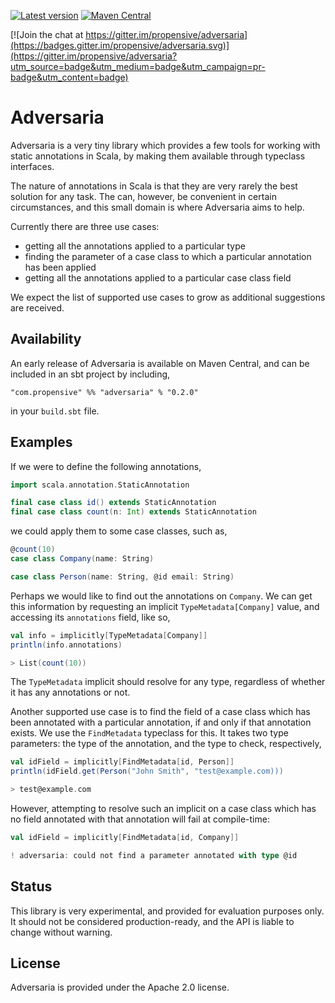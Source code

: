 [![Latest version](https://index.scala-lang.org/propensive/adversaria/latest.svg)](https://index.scala-lang.org/propensive/adversaria)
[![Maven Central](https://maven-badges.herokuapp.com/maven-central/com.propensive/adversaria_2.12/badge.svg)](https://maven-badges.herokuapp.com/maven-central/com.propensive/adversaria_2.12)

[![Join the chat at https://gitter.im/propensive/adversaria](https://badges.gitter.im/propensive/adversaria.svg)](https://gitter.im/propensive/adversaria?utm_source=badge&utm_medium=badge&utm_campaign=pr-badge&utm_content=badge)

# Adversaria

Adversaria is a very tiny library which provides a few tools for working with
static annotations in Scala, by making them available through typeclass
interfaces.

The nature of annotations in Scala is that they are very rarely the best
solution for any task. The can, however, be convenient in certain
circumstances, and this small domain is where Adversaria aims to help.

Currently there are three use cases:

- getting all the annotations applied to a particular type
- finding the parameter of a case class to which a particular annotation has
  been applied
- getting all the annotations applied to a particular case class field

We expect the list of supported use cases to grow as additional suggestions are
received.

## Availability

An early release of Adversaria is available on Maven Central, and can be
included in an sbt project by including,
```
"com.propensive" %% "adversaria" % "0.2.0"
```
in your `build.sbt` file.

## Examples

If we were to define the following annotations,
```scala
import scala.annotation.StaticAnnotation

final case class id() extends StaticAnnotation
final case class count(n: Int) extends StaticAnnotation
```

we could apply them to some case classes, such as,
```scala
@count(10)
case class Company(name: String)

case class Person(name: String, @id email: String)
```

Perhaps we would like to find out the annotations on `Company`. We can get this
information by requesting an implicit `TypeMetadata[Company]` value, and
accessing its `annotations` field, like so,

```scala
val info = implicitly[TypeMetadata[Company]]
println(info.annotations)

> List(count(10))
```

The `TypeMetadata` implicit should resolve for any type, regardless of
whether it has any annotations or not.

Another supported use case is to find the field of a case class which has been
annotated with a particular annotation, if and only if that annotation exists.
We use the `FindMetadata` typeclass for this. It takes two type parameters:
the type of the annotation, and the type to check, respectively,

```scala
val idField = implicitly[FindMetadata[id, Person]]
println(idField.get(Person("John Smith", "test@example.com)))

> test@example.com
```
However, attempting to resolve such an implicit on a case class which has no
field annotated with that annotation will fail at compile-time:

```scala
val idField = implicitly[FindMetadata[id, Company]]

! adversaria: could not find a parameter annotated with type @id
```

## Status

This library is very experimental, and provided for evaluation purposes only.
It should not be considered production-ready, and the API is liable to change
without warning.

## License

Adversaria is provided under the Apache 2.0 license.

